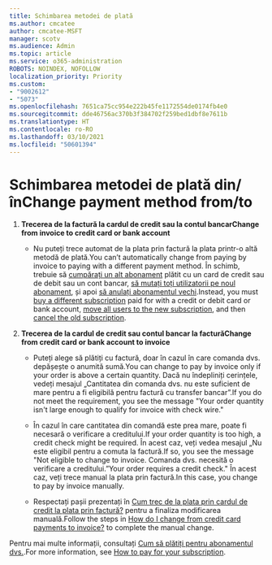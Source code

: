 ```yaml
---
title: Schimbarea metodei de plată
ms.author: cmcatee
author: cmcatee-MSFT
manager: scotv
ms.audience: Admin
ms.topic: article
ms.service: o365-administration
ROBOTS: NOINDEX, NOFOLLOW
localization_priority: Priority
ms.custom:
- "9002612"
- "5073"
ms.openlocfilehash: 7651ca75cc954e222b45fe1172554de0174fb4e0
ms.sourcegitcommit: dde46756ac370b3f384702f259bed1dbf8e7611b
ms.translationtype: HT
ms.contentlocale: ro-RO
ms.lasthandoff: 03/10/2021
ms.locfileid: "50601394"
---
```

# <a name="change-payment-method-fromto"></a><span data-ttu-id="213e3-102">Schimbarea metodei de plată din/în</span><span class="sxs-lookup"><span data-stu-id="213e3-102">Change payment method from/to</span></span>

1. <span data-ttu-id="213e3-103">**Trecerea de la factură la cardul de credit sau la contul bancar**</span><span class="sxs-lookup"><span data-stu-id="213e3-103">**Change from invoice to credit card or bank account**</span></span>

    - <span data-ttu-id="213e3-104">Nu puteți trece automat de la plata prin factură la plata printr-o altă metodă de plată.</span><span class="sxs-lookup"><span data-stu-id="213e3-104">You can’t automatically change from paying by invoice to paying with a different payment method.</span></span> <span data-ttu-id="213e3-105">În schimb, trebuie să [cumpărați un alt abonament](https://docs.microsoft.com/microsoft-365/commerce/try-or-buy-microsoft-365#buy-a-different-subscription) plătit cu un card de credit sau de debit sau un cont bancar, [să mutați toți utilizatorii pe noul abonament](https://docs.microsoft.com/microsoft-365/commerce/subscriptions/move-users-different-subscription), și apoi [să anulați abonamentul vechi](https://docs.microsoft.com/microsoft-365/commerce/subscriptions/cancel-your-subscription).</span><span class="sxs-lookup"><span data-stu-id="213e3-105">Instead, you must [buy a different subscription](https://docs.microsoft.com/microsoft-365/commerce/try-or-buy-microsoft-365#buy-a-different-subscription) paid for with a credit or debit card or bank account, [move all users to the new subscription](https://docs.microsoft.com/microsoft-365/commerce/subscriptions/move-users-different-subscription), and then [cancel the old subscription](https://docs.microsoft.com/microsoft-365/commerce/subscriptions/cancel-your-subscription).</span></span>

2. <span data-ttu-id="213e3-106">**Trecerea de la cardul de credit sau contul bancar la factură**</span><span class="sxs-lookup"><span data-stu-id="213e3-106">**Change from credit card or bank account to invoice**</span></span>

    - <span data-ttu-id="213e3-107">Puteți alege să plătiți cu factură, doar în cazul în care comanda dvs. depășește o anumită sumă.</span><span class="sxs-lookup"><span data-stu-id="213e3-107">You can change to pay by invoice only if your order is above a certain quantity.</span></span> <span data-ttu-id="213e3-108">Dacă nu îndepliniți cerințele, vedeți mesajul „Cantitatea din comanda dvs. nu este suficient de mare pentru a fi eligibilă pentru factură cu transfer bancar”.</span><span class="sxs-lookup"><span data-stu-id="213e3-108">If you do not meet the requirement, you see the message "Your order quantity isn't large enough to qualify for invoice with check wire."</span></span>

    - <span data-ttu-id="213e3-109">În cazul în care cantitatea din comandă este prea mare, poate fi necesară o verificare a creditului.</span><span class="sxs-lookup"><span data-stu-id="213e3-109">If your order quantity is too high, a credit check might be required.</span></span> <span data-ttu-id="213e3-110">În acest caz, veți vedea mesajul „Nu este eligibil pentru a comuta la factură.</span><span class="sxs-lookup"><span data-stu-id="213e3-110">If so, you see the message "Not eligible to change to invoice.</span></span> <span data-ttu-id="213e3-111">Comanda dvs. necesită o verificare a creditului.”</span><span class="sxs-lookup"><span data-stu-id="213e3-111">Your order requires a credit check."</span></span> <span data-ttu-id="213e3-112">În acest caz, veți trece manual la plata prin factură.</span><span class="sxs-lookup"><span data-stu-id="213e3-112">In this case, you change to pay by invoice manually.</span></span>

    - <span data-ttu-id="213e3-113">Respectați pașii prezentați în [Cum trec de la plata prin cardul de credit la plata prin factură?](how-do-i-change-from-credit-card-payments-to-invoice.md) pentru a finaliza modificarea manuală.</span><span class="sxs-lookup"><span data-stu-id="213e3-113">Follow the steps in [How do I change from credit card payments to invoice?](how-do-i-change-from-credit-card-payments-to-invoice.md) to complete the manual change.</span></span>

<span data-ttu-id="213e3-114">Pentru mai multe informații, consultați [Cum să plătiți pentru abonamentul dvs.](https://docs.microsoft.com/microsoft-365/commerce/billing-and-payments/pay-for-your-subscription).</span><span class="sxs-lookup"><span data-stu-id="213e3-114">For more information, see [How to pay for your subscription](https://docs.microsoft.com/microsoft-365/commerce/billing-and-payments/pay-for-your-subscription).</span></span>

